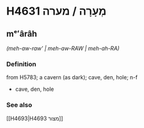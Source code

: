 # H4631 מְעָרָה / מערה

## mᵉʻârâh

_(meh-aw-raw' | meh-aw-RAW | meh-ah-RA)_

### Definition

from H5783; a cavern (as dark); cave, den, hole; n-f

- cave, den, hole

### See also

[[H4693|H4693 מצור]]
